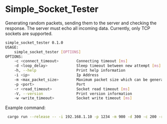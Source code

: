 # Simple_Socket_Tester
Generating random packets, sending them to the server and checking the response.
The server must echo all incoming data.
Currently, only TCP sockets are supported.
```sh
simple_socket_tester 0.1.0
USAGE:
    simple_socket_tester [OPTIONS]
OPTIONS:
    -c <connect_timeout>        Connecting timeout [ms]
    -d <loop_delay>             Sleep timeout between new attempt [ms]
    -h, --help                  Print help information
    -i <ip>                     Ip Address
    -m <max_packet_size>        Maximum packet size which can be generated by tester [bytes]
    -p <port>                   Port
    -r <read_timeout>           Socket read timeout [ms]
    -V, --version               Print version information
    -w <write_timeout>          Socket write timeout [ms]
```
Example command:
```sh
 cargo run --release -- -i 192.168.1.10 -p 1234 -m 900 -d 300 -c 200 -r 10 -w 10
```
